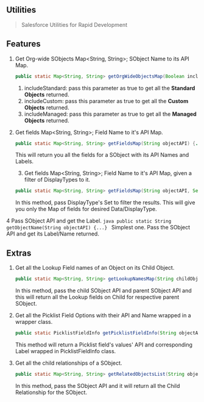 ## Utilities
> Salesforce Utilities for Rapid Development

## Features

1. Get Org-wide SObjects Map<String, String>; SObject Name to its API Map.
	```java
	public static Map<String, String> getOrgWideObjectsMap(Boolean includeStandard, Boolean includeCustom, Boolean includeManaged) {...}
	```
	1. includeStandard: pass this parameter as true to get all the **Standard Objects** returned.
	2. includeCustom: pass this parameter as true to get all the **Custom Objects** returned.
	3. includeManaged: pass this parameter as true to get all the **Managed Objects** returned.


2. Get fields Map<String, String>; Field Name to it's API Map.
	```java
	public static Map<String, String> getFieldsMap(String objectAPI) {...}
	```
	This will return you all the fields for a SObject with its API Names and Labels.

	3. Get fields Map<String, String>; Field Name to it's API Map, given a filter of DisplayTypes to it.
	```java
	public static Map<String, String> getFieldsMap(String objectAPI, Set<DisplayType> types) {...}
	```
	In this method, pass DisplayType's Set to filter the results. This will give you only the Map of fields for desired Data/DisplayType.

4 Pass SObject API and get the Label.
	```java
	public static String getObjectName(String objectAPI) {...}
	```
	Simplest one. Pass the SObject API and get its Label/Name returned.

## Extras
1. Get all the Lookup Field names of an Object on its Child Object.
	```java
	public static Map<String, String> getLookupNamesMap(String childObjectAPI, String parentObjectAPI) {...}
	```
	In this method, pass the child SObject API and parent SObject API and this will return all the Lookup fields on Child for respective parent SObject.

2. Get all the Picklist Field Options with their API and Name wrapped in a wrapper class.
	```java
	public static PicklistFieldInfo getPicklistFieldInfo(String objectAPI, String fieldAPI, Boolean includeAll) {...}
	```
	This method will return a Picklist field's values' API and corresponding Label wrapped in PicklistFieldInfo class.

3. Get all the child relationships of a SObject.
	```java
	public static Map<String, String> getRelatedObjectsList(String objectAPI) {...}
	```
	In this method, pass the SObject API and it will return all the Child Relationship for the SObject.